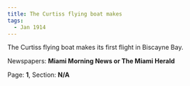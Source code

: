 ```yaml
---  
title: The Curtiss flying boat makes  
tags:  
  - Jan 1914  
---  
```

  
The Curtiss flying boat makes its first flight in Biscayne Bay.  
  
Newspapers: **Miami Morning News or The Miami Herald**  
  
Page: **1**, Section: **N/A** 
